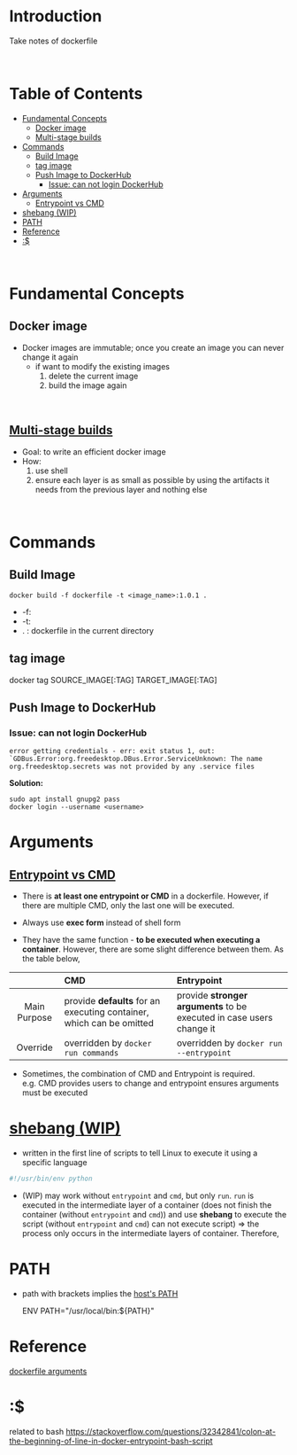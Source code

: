 <!-- omit in toc -->
# Introduction
Take notes of dockerfile

<br />

<!-- omit in toc -->
# Table of Contents
- [Fundamental Concepts](#fundamental-concepts)
  - [Docker image](#docker-image)
  - [Multi-stage builds](#multi-stage-builds)
- [Commands](#commands)
  - [Build Image](#build-image)
  - [tag image](#tag-image)
  - [Push Image to DockerHub](#push-image-to-dockerhub)
    - [Issue: can not login DockerHub](#issue-can-not-login-dockerhub)
- [Arguments](#arguments)
  - [Entrypoint vs CMD](#entrypoint-vs-cmd)
- [shebang (WIP)](#shebang-wip)
- [PATH](#path)
- [Reference](#reference)
- [:$](#)

<br />

# Fundamental Concepts
## Docker image
* Docker images are immutable; once you create an image you can never change it again
  * if want to modify the existing images 
    1. delete the current image
    2. build the image again
  
<br />

## [Multi-stage builds](https://docs.docker.com/develop/develop-images/multistage-build/)
* Goal: to write an efficient docker image
* How: 
  1. use shell
  2. ensure each layer is as small as possible by using the artifacts it needs from the previous layer and nothing else 




<br />

# Commands

## Build Image

    docker build -f dockerfile -t <image_name>:1.0.1 .

 
  * -f:<br />
  * -t:  <br />
  * . : dockerfile in the current directory


## tag image

  docker tag SOURCE_IMAGE[:TAG] TARGET_IMAGE[:TAG]

## Push Image to DockerHub
### Issue: can not login DockerHub

    error getting credentials - err: exit status 1, out: `GDBus.Error:org.freedesktop.DBus.Error.ServiceUnknown: The name org.freedesktop.secrets was not provided by any .service files

**Solution:**

    sudo apt install gnupg2 pass
    docker login --username <username>



# Arguments
## [Entrypoint vs CMD](https://www.ctl.io/developers/blog/post/dockerfile-entrypoint-vs-cmd/)
* There is **at least one entrypoint or CMD** in a dockerfile.
However, if there are multiple CMD, only the last one will be executed.

* Always use **exec form** instead of shell form

* They have the same function - **to be executed when executing a container**. However, there are some slight difference between them. As the table below,

||CMD|Entrypoint|
|:---:|:---|:---|
|Main Purpose|provide **defaults** for an executing container, which can be omitted|provide **stronger arguments** to be executed in case users change it|
|Override|overridden by `docker run commands`|overridden by `docker run --entrypoint`|

* Sometimes, the combination of CMD and Entrypoint is required. <br />
  e.g. CMD provides users to change and entrypoint ensures arguments must be executed


# [shebang (WIP)](https://stackoverflow.com/a/34554506)
* written in the first line of scripts to tell Linux to execute it using a specific language
  
```python
#!/usr/bin/env python
```

* (WIP) may work without `entrypoint` and `cmd`, but only `run`. `run` is executed in the intermediate layer of a container (does not finish the container (without `entrypoint` and `cmd`)) and use **shebang** to execute the script (without `entrypoint` and `cmd`) can not execute script) => the process only occurs in the intermediate layers of container. Therefore,  


# PATH
* path with brackets implies the [host's PATH](https://stackoverflow.com/a/65119275)
  
    ENV PATH="/usr/local/bin:${PATH}"


# Reference

[dockerfile arguments](https://betterprogramming.pub/the-whole-shebang-dockerfiles-5d59ace94d28)


# :$
related to bash
https://stackoverflow.com/questions/32342841/colon-at-the-beginning-of-line-in-docker-entrypoint-bash-script